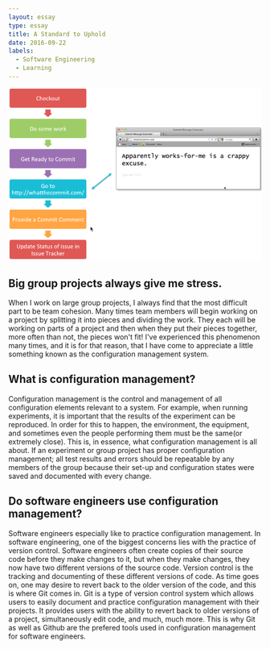 ```yaml
---
layout: essay
type: essay
title: A Standard to Uphold
date: 2016-09-22
labels:
  - Software Engineering
  - Learning
---
```


<img class="ui medium right floated rounded image" src="../images/management.png">
<H2>Big group projects always give me stress.</H2>

When I work on large group projects, I always find that the most difficult part to be team cohesion. Many times team members will begin working on a project by splitting it into pieces and dividing the work. They each will be working on parts of a project and then when they put their pieces together, more often than not, the pieces won't fit! I've experienced this phenomenon many times, and it is for that reason, that I have come to appreciate a little something known as the configuration management system.

<H2>What is configuration management?</H2>

Configuration management is the control and management of all configuration elements relevant to a system. For example, when running experiments, it is important that the results of the experiment can be reproduced. In order for this to happen, the environment, the equipment, and sometimes even the people performing them must be the same(or extremely close). This is, in essence, what configuration management is all about. If an experiment or group project has proper configuration management; all test results and errors should be repeatable by any members of the group because their set-up and configuration states were saved and documented with every change.

<H2>Do software engineers use configuration management?</H2>

Software engineers especially like to practice configuration management. In software engineering, one of the biggest concerns lies with the practice of version control. Software engineers often create copies of their source code before they make changes to it, but when they make changes, they now have two different versions of the source code. Version control is the tracking and documenting of these different versions of code. As time goes on, one may desire to revert back to the older version of the code, and this is where Git comes in. Git is a type of version control system which allows users to easily document and practice configuration management with their projects. It provides users with the ability to revert back to older versions of a project, simultaneously edit code, and much, much more. This is why Git as well as Github are the prefered tools used in configuration management for software engineers.
